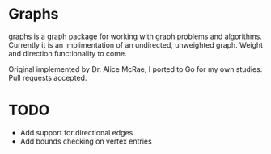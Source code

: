# Graphs 
graphs is a graph package for working with graph problems and algorithms. Currently it is an implimentation of an undirected, unweighted graph. Weight and direction functionality to come. 

Original implemented by Dr. Alice McRae, I ported to Go for my own studies. Pull requests accepted.


# TODO
- Add support for directional edges
- Add bounds checking on vertex entries
